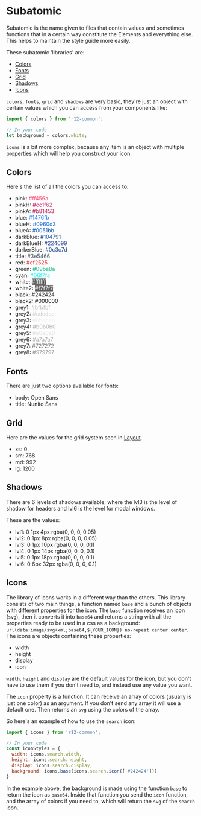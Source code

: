 # Subatomic
Subatomic is the name given to files that contain values and sometimes functions that in a certain way constitute the Elements and everything else. This helps to maintain the style guide more easily.

These subatomic 'libraries' are:
  
- [Colors](#colors)
- [Fonts](#fonts)
- [Grid](#grid)
- [Shadows](#shadows)
- [Icons](#icons)

`colors`, `fonts`, `grid` and `shadows` are very basic, they're just an object with certain values which you can access from your components like:
```jsx
import { colors } from 'r12-common';

// In your code
let background = colors.white;
```
`icons` is a bit more complex, because any item is an object with multiple properties which will help you construct your icon.

## Colors
Here's the list of all the colors  you can access to:

- pink: <span style="color:#ff456a">#ff456a</span>
- pinkH: <span style="color:#cc1f62">#cc1f62</span>
- pinkA: <span style="color:#b81453">#b81453</span>
- blue: <span style="color:#1476fb">#1476fb</span>
- blueH: <span style="color:#0960d3">#0960d3</span>
- blueA: <span style="color:#0051bb">#0051bb</span>
- darkBlue: <span style="color:#104791">#104791</span>
- darkBlueH: <span style="color:#224099">#224099</span>
- darkerBlue: <span style="color:#0c3c7d">#0c3c7d</span>
- title: <span style="color:#3e5466">#3e5466</span>
- red: <span style="color:#ef2525">#ef2525</span>
- green: <span style="color:#09ba8a">#09ba8a</span>
- cyan: <span style="color:#06f7fa">#06f7fa</span>
- white: <span style="color:#ffffff; background:#666">#ffffff</span>
- white2: <span style="color:#f7f7f7; background:#666">#f7f7f7</span>
- black: <span style="color:#242424">#242424</span>
- black2: <span style="color:#000000">#000000</span>
- grey1: <span style="color:#bfbfbf">#bfbfbf</span>
- grey2: <span style="color:#cdcdcd">#cdcdcd</span>
- grey3: <span style="color:#ebebeb">#ebebeb</span>
- grey4: <span style="color:#b0b0b0">#b0b0b0</span>
- grey5: <span style="color:#e0e0e0">#e0e0e0</span>
- grey6: <span style="color:#a7a7a7">#a7a7a7</span>
- grey7: <span style="color:#727272">#727272</span>
- grey8: <span style="color:#979797">#979797</span>

## Fonts
There are just two options available for fonts:

- body: Open Sans
- title: Nunito Sans

## Grid
Here are the values for the grid system seen in [Layout](./Layout.md).

- xs: 0
- sm: 768
- md: 992
- lg: 1200

## Shadows
There are 6 levels of shadows available, where the lvl3 is the level of shadow for headers and lvl6 is the level for modal windows.

These are the values:

- lvl1: 0 1px 4px rgba(0, 0, 0, 0.05)
- lvl2: 0 1px 8px rgba(0, 0, 0, 0.05)
- lvl3: 0 1px 10px rgba(0, 0, 0, 0.1)
- lvl4: 0 1px 14px rgba(0, 0, 0, 0.1)
- lvl5: 0 1px 18px rgba(0, 0, 0, 0.1)
- lvl6: 0 6px 32px rgba(0, 0, 0, 0.1)

## Icons
The library of icons works in a different way than the others. This library consists of two main things, a function named `base` and a bunch of objects with different properties for the icon.
The `base` function receives an icon (`svg`), then it converts it into `base64` and returns a string with all the properties ready to be used in a css as a background: `url(data:image/svg+xml;base64,${YOUR_ICON}) no-repeat center center`.
The icons are objects containing these properties:

- width
- height
- display
- icon

`width`, `height` and `display` are the default values for the icon, but you don't have to use them if you don't need to, and instead use any value you want.

The `icon` property is a function. It can receive an array of colors (usually is just one color) as an argument. If you don't send any array it will use a default one. Then returns an `svg` using the colors of the array.

So here's an example of how to use the `search` icon:
```jsx
import { icons } from 'r12-common';

// In your code
const iconStyles = {
  width: icons.search.width,
  height: icons.search.height,
  display: icons.search.display,
  background: icons.base(icons.search.icon(['#242424']))
}
```

In the example above, the background is made using the function `base` to return the icon as `base64`. Inside that function you send the `icon` function, and the array of colors if you need to, which will return the `svg` of the `search` icon.